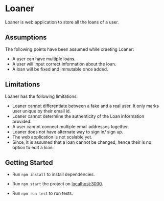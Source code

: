 # Loaner

Loaner is web application to store all the loans of a user.

## Assumptions

The following points have been assumed while craeting Loaner:

- A user can have multiple loans.
- A user will input correct information about the loan.
- A loan will be fixed and immutable once added.

## Limitations

Loaner has the following limitations:

- Loaner cannot differentiate between a fake and a real user. It only marks user unique by their email id.
- Loaner cannot determine the authenticity of the Loan information provided.
- A user cannot connect multiple email addresses together.
- Loaner does not have alternate way to sign in/ sign up.
- The web application is not scalable yet.
- Since, it is assumed that a loan cannot be changed, hence their is no option to edit a loan.

## Getting Started

- Run `npm install` to install dependencies.
- Run `npm start` the project on [localhost:3000](http://localhost:3000).

- Run `npm run test` to run tests.
